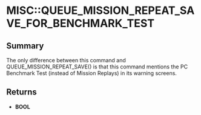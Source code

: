 # MISC::QUEUE_MISSION_REPEAT_SAVE_FOR_BENCHMARK_TEST

## Summary
The only difference between this command and QUEUE_MISSION_REPEAT_SAVE() is that this command mentions the PC Benchmark Test (instead of Mission Replays) in its warning screens.

## Returns
* **BOOL**